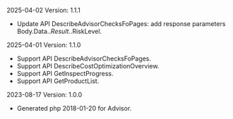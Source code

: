 2025-04-02 Version: 1.1.1
- Update API DescribeAdvisorChecksFoPages: add response parameters Body.Data.$.Result.$.RiskLevel.


2025-04-01 Version: 1.1.0
- Support API DescribeAdvisorChecksFoPages.
- Support API DescribeCostOptimizationOverview.
- Support API GetInspectProgress.
- Support API GetProductList.


2023-08-17 Version: 1.0.0
- Generated php 2018-01-20 for Advisor.

